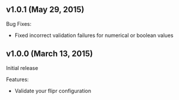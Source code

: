 ## v1.0.1 (May 29, 2015)

Bug Fixes:

  - Fixed incorrect validation failures for numerical or boolean values

## v1.0.0 (March 13, 2015)

Initial release

Features:

  - Validate your flipr configuration
